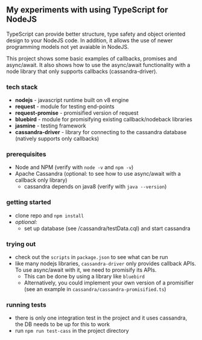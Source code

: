 ## My experiments with using TypeScript for NodeJS
TypeScript can provide better structure, type safety and  object oriented design to your NodeJS code. In addition, it allows the use of newer programming models not yet avaiable in NodeJS.

This project shows some basic examples of callbacks, promises and async/await. It also shows how to use the async/await functionality with a node library that only supports callbacks (cassandra-driver).

### tech stack
* **nodejs** - javascript runtime built on v8 engine
* **request** - module for testing end-points
* **request-promise** - promisified version of request
* **bluebird** - module for promisifying existing callback/nodeback libraries
* **jasmine** - testing framework
* **cassandra-driver** - library for connecting to the cassandra database (natively supports only callbacks)

### prerequisites
* Node and NPM (verify with `node -v` and `npm -v`)
* Apache Cassandra (optional: to see how to use async/await with a callback only library)
    * cassandra depends on java8 (verify with `java --version`)

### getting started
* clone repo and `npm install`
* *optional:*
    * set up database (see /cassandra/testData.cql) and start cassandra

### trying out
* check out the `scripts` in `package.json` to see what can be run
* like many nodejs libraries, `cassandra-driver` only provides callback APIs. To use async/await with it, we need to promisify its APIs.
    * This can be done by using a library like `bluebird`
    * Alternatively, you could implement your own version of a promisifier (see an example in `cassandra/cassandra-promisified.ts`)

### running tests
* there is only one integration test in the project and it uses cassandra, the DB needs to be up for this to work
* run `npm run test-cass` in the project directory


